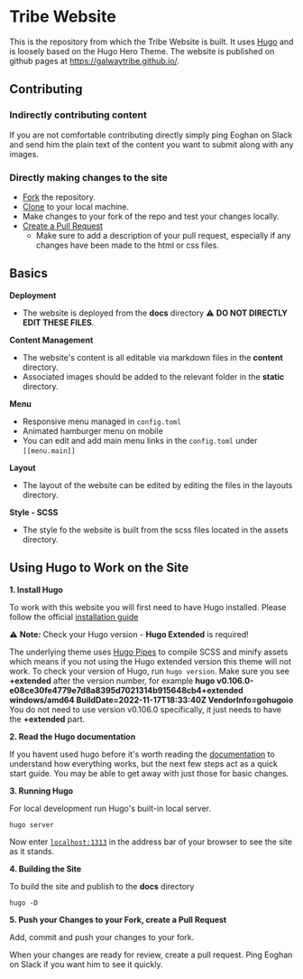 # Tribe Website

This is the repository from which the Tribe Website is built. It uses [Hugo](https://www.gohugo.io) and is loosely based on the Hugo Hero Theme. The website is published on github pages at https://galwaytribe.github.io/. 

## Contributing 
### Indirectly contributing content
If you are not comfortable contributing directly simply ping Eoghan on Slack and send him the plain text of the content you want to submit along with any images.

### Directly making changes to the site
- [Fork](https://docs.github.com/en/get-started/quickstart/fork-a-repo) the repository.
- [Clone](https://docs.github.com/en/repositories/creating-and-managing-repositories/cloning-a-repository) to your local machine.
- Make changes to your fork of the repo and test your changes locally.
- [Create a Pull Request](https://docs.github.com/en/pull-requests/collaborating-with-pull-requests/proposing-changes-to-your-work-with-pull-requests/creating-a-pull-request-from-a-fork)
  - Make sure to add a description of your pull request, especially if any changes have been made to the html or css files.

## Basics

**Deployment**
- The website is deployed from the __docs__ directory ⚠️ **DO NOT DIRECTLY EDIT THESE FILES**.

**Content Management**
- The website's content is all editable via markdown files in the __content__ directory.
- Associated images should be added to the relevant folder in the __static__ directory.

**Menu**
- Responsive menu managed in `config.toml`
- Animated hamburger menu on mobile
- You can edit and add main menu links in the `config.toml` under `[[menu.main]]`

**Layout**
- The layout of the website can be edited by editing the files in the layouts directory.

**Style - SCSS**
- The style fo the website is built from the scss files located in the assets directory.


## Using Hugo to Work on the Site

**1. Install Hugo**

To work with this website you will first need to have Hugo installed. Please follow the official [installation guide](https://gohugo.io/getting-started/installing/)

⚠️ **Note:** Check your Hugo version - **Hugo Extended** is required!

The underlying theme uses [Hugo Pipes](https://gohugo.io/hugo-pipes/scss-sass/) to compile SCSS and minify assets which means if you not using the Hugo extended version this theme will not work. To check your version of Hugo, run  `hugo version`. Make sure you see __+extended__ after the version number, for example __hugo v0.106.0-e08ce30fe4779e7d8a8395d7021314b915648cb4+extended windows/amd64 BuildDate=2022-11-17T18:33:40Z VendorInfo=gohugoio__ You do not need to use version v0.106.0 specifically, it just needs to have the __+extended__ part.

**2. Read the Hugo documentation**

If you havent used hugo before it's worth reading the [documentation](https://gohugo.io/documentation/) to understand how everything works, but the next few steps act as a quick start guide. You may be able to get away with just those for basic changes.


**3. Running Hugo**

For local development run Hugo's built-in local server.

```
hugo server
```

Now enter [`localhost:1313`](http://localhost:1313) in the address bar of your browser to see the site as it stands.

**4. Building the Site**

To build the site and publish to the __docs__ directory

```
hugo -D
```

**5. Push your Changes to your Fork, create a Pull Request**

Add, commit and push your changes to your fork. 

When your changes are ready for review, create a pull request. Ping Eoghan on Slack if you want him to see it quickly.



